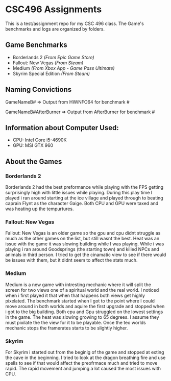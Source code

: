 ﻿# **CSC496 Assignments**
This is a test/assignment repo for my CSC 496 class. The Game's benchmarks and logs are organized by folders.

## **Game Benchmarks**
- Borderlands 2 *(From Epic Game Store)*
- Fallout: New Vegas *(From Steam)*
- Medium *(From Xbox App - Game Pass Ultimate)*
- Skyrim Special Edition *(From Steam)*

## **Naming Convictions**
GameNameB# => Output from HWiNFO64 for benchmark #

GameNameB#AfterBurner => Output from AfterBurner for benchmark #

## **Information about Computer Used:**
- CPU: Intel Core i5-4690K
- GPU: MSI GTX 960

## **About the Games**

### **Borderlands 2**
Borderlands 2 had the best preformance while playing with the FPS getting surprisingly high with little issues while playing. During this play time I played i ran around starting at the ice village and played through to beating caprain Flynt as the character Gaige. Both CPU and GPU were taxed and was heating up the tempurtures.
### **Fallout: New Vegas**
Fallout: New Vegas is an older game so the gpu and cpu didnt struggle as much as the other games on the list, but still wasnt the best. Heat was an issue with the game it was slowing building while I was playing. While i was playing i ran around Goodsprings (the starting town) and killed NPCs and animals in third person. I tried to get the cinamatic view to see if there would be issues with them, but it didnt seem to affect the stats much.
### **Medium**
Medium is a new game with intresting mechanic where it will split the screen for two views one of a spiritual world and the real world. I noticed when i first played it that when that happens both views get highly pixelated. The benchmark started when I got to the point where I could move around in both worlds and aquire the first upgrade and stopped when i got to the big building. Both cpu and Gpu struggled on the lowest settings in the game. The heat was slowing growing to 65 degrees. I assume they must pixilate the the view for it to be playable. Once the teo worlds mechanic stops the framerates starts to be slightly higher. 
### **Skyrim**
For Skyrim i started out from the beginig of the game and stopped at exting the cave in the beginning. I tried to look at the dragon breathing fire and use spells to see if that would affect the preofrmace much and tried to move rapid. The rapid movement and jumping a lot caused the most issues with CPU. 
